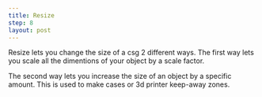 ```yaml
---
title: Resize
step: 8
layout: post
---
```


Resize lets you change the size of a csg 2 different ways. The first way lets you scale all the dimentions of your object by a scale factor. 

The second way lets you increase the size of an object by a specific amount. This is used to make cases or 3d printer keep-away zones. 

<script src="https://gist.github.com/madhephaestus/e1357b153496bfa70927.js"></script>